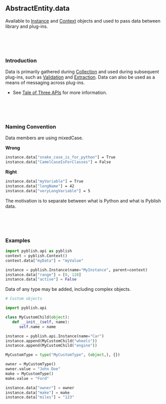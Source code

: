 ## AbstractEntity.data

Available to [Instance](pages/Instance.md) and [Context](pages/Context.md) objects and used to pass data between library and plug-ins.

<br>
<br>
<br>

### Introduction

Data is primarily gathered during [Collection](pages/Collector.md) and used during subsequent plug-ins, such as [Validation](pages/Validator.md) and [Extraction](pages/Extractor.md). Data can also be used as a means of messaging across plug-ins.

- See [Tale of Three APIs](https://github.com/pyblish/pyblish/wiki/Tale-of-Three-APIs) for more information.

<br>
<br>
<br>

### Naming Convention

Data members are using mixedCase.

**Wrong**

```bash
instance.data["snake_case_is_for_python"] = True
instance.data["CamelCaseIsForClasses"] = False
```

**Right**
```bash
instance.data["myVariable"] = True
instance.data["longName"] = 42
instance.data["veryLongVariable"] = 5
```

The motivation is to separate between what is Python and what is Pyblish data.

<br>
<br>
<br>

### Examples

```python
import pyblish.api as pyblish
context = pyblish.Context()
context.data["myData"] = "myValue"

instance = pyblish.Instance(name="MyInstance", parent=context)
instance.data["range"] = [0, 120]
instance.data["active"] = False
```

Data of any type may be added, including complex objects.

```python
# Custom objects

import pyblish.api

class MyCustomChild(object):
   def __init__(self, name):
      self.name = name

instance = pyblish.api.Instance(name="Car")
instance.append(MyCustomChild("wheels"))
instance.append(MyCustomChild("engine"))

MyCustomType = type("MyCustomType", (object,), {})

owner = MyCustomType()
owner.value = "John Doe"
make = MyCustomType()
make.value = "Ford"

instance.data["owner"] = owner
instance.data["make"] = make
instance.data["miles"] = "123"
```